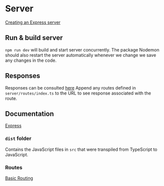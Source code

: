 # Server
[Creating an Express server](https://medium.com/better-programming/create-an-express-server-using-typescript-dec8a51e7f8d)

## Run & build server
`npm run dev` will build and start server concurrently. The package Nodemon should also restart the server automatically whenever we change we save any changes in the code.

## Responses
Responses can be consulted [here](http://localhost:4000)
Append any routes defined in `server/routes/index.ts` to the URL to see response associated with the route.


## Documentation
[Express](https://expressjs.com/en/4x/api.html)

### `dist` folder
Contains the JavaScript files in `src` that were transpiled from TypeScript to JavaScript.

### Routes
[Basic Routing](https://expressjs.com/en/guide/routing.html)
